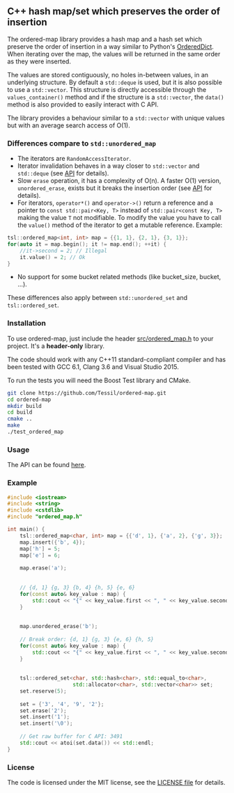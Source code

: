 ## C++ hash map/set which preserves the order of insertion

The ordered-map library provides a hash map and a hash set which preserve the order of insertion in a way similar to Python's [OrderedDict](https://docs.python.org/3/library/collections.html#collections.OrderedDict). When iterating over the map, the values will be returned in the same order as they were inserted.

The values are stored contiguously, no holes in-between values, in an underlying structure. By default a `std::deque` is used, but it is also possible to  use a `std::vector`. This structure is directly accessible through the `values_container()` method and if the structure is a `std::vector`, the `data()` method is also provided to easily interact with C API.

The library provides a behaviour similar to a `std::vector` with unique values but with an average search access of O(1).

### Differences compare to `std::unordered_map`
- The iterators are `RandomAccessIterator`.
- Iterator invalidation behaves in a way closer to `std::vector` and `std::deque` (see [API](https://tessil.github.io/ordered-map/doc/html/) for details).
- Slow `erase` operation, it has a complexity of O(n). A faster O(1) version, `unordered_erase`, exists but it breaks the insertion order (see [API](https://tessil.github.io/ordered-map/doc/html/) for details).
- For iterators, `operator*()` and `operator->()` return a reference and a pointer to `const std::pair<Key, T>` instead of `std::pair<const Key, T>` making the value `T` not modifiable. To modify the value you have to call the `value()` method of the iterator to get a mutable reference. Example:
```c++
tsl::ordered_map<int, int> map = {{1, 1}, {2, 1}, {3, 1}};
for(auto it = map.begin(); it != map.end(); ++it) {
    //it->second = 2; // Illegal
    it.value() = 2; // Ok
}
```
- No support for some bucket related methods (like bucket_size, bucket, ...).

These differences also apply between `std::unordered_set` and `tsl::ordered_set`.

### Installation
To use ordered-map, just include the header [src/ordered_map.h](src/ordered_map.h) to your project. It's a **header-only** library.

The code should work with any C++11 standard-compliant compiler and has been tested with GCC 6.1, Clang 3.6 and Visual Studio 2015.

To run the tests you will need the Boost Test library and CMake.

```bash
git clone https://github.com/Tessil/ordered-map.git
cd ordered-map
mkdir build
cd build
cmake ..
make
./test_ordered_map
```

### Usage
The API can be found [here](https://tessil.github.io/ordered-map/doc/html/).

### Example
```c++
#include <iostream>
#include <string>
#include <cstdlib>
#include "ordered_map.h"

int main() {
    tsl::ordered_map<char, int> map = {{'d', 1}, {'a', 2}, {'g', 3}};
    map.insert({'b', 4});
    map['h'] = 5;
    map['e'] = 6;
    
    map.erase('a');
    
    
    // {d, 1} {g, 3} {b, 4} {h, 5} {e, 6}
    for(const auto& key_value : map) {
        std::cout << "{" << key_value.first << ", " << key_value.second << "}" << std::endl;
    }
    
    
    map.unordered_erase('b');
    
    // Break order: {d, 1} {g, 3} {e, 6} {h, 5}
    for(const auto& key_value : map) {
        std::cout << "{" << key_value.first << ", " << key_value.second << "}" << std::endl;
    }
    
    
    tsl::ordered_set<char, std::hash<char>, std::equal_to<char>,
                     std::allocator<char>, std::vector<char>> set;
    set.reserve(5);
    
    set = {'3', '4', '9', '2'};
    set.erase('2');
    set.insert('1');
    set.insert('\0');
    
    // Get raw buffer for C API: 3491
    std::cout << atoi(set.data()) << std::endl;
}
```

### License

The code is licensed under the MIT license, see the [LICENSE file](LICENSE) for details.
